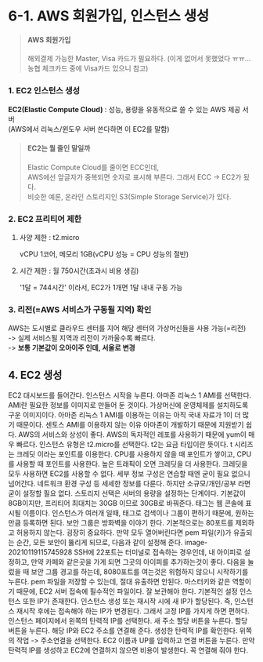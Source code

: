 # 6-1. AWS 회원가입, 인스턴스 생성

> #### AWS 회원가입
>
> 해외결제 가능한 Master, Visa 카드가 필요하다.
> (이게 없어서 못했었다 ㅠㅠ... 농협 체크카드 중에 Visa카드 있으니 참고)

### 1. EC2 인스턴스 생성

**EC2(Elastic Compute Cloud)** : 성능, 용량을 유동적으로 쓸 수 있는 AWS 제공 서버  
(AWS에서 리눅스/윈도우 서버 쓴다하면 이 EC2를 말함)

> #### EC2는 뭘 줄인 말일까
>
> Elastic Compute Cloud를 줄이면 ECC인데,  
> AWS에선 앞글자가 중복되면 숫자로 표시해 부른다. 그래서 ECC -> EC2가 됬다.   
> 비슷한 예론, 온라인 스토리지인 S3(Simple Storage Service)가 있다.

### 2. EC2 프리티어 제한

1. 사양 제한 : t2.micro 
    
     vCPU 1코어, 메모리 1GB(vCPU 성능 = CPU 성능의 절반)
2. 시간 제한 : 월 750시간(초과시 비용 생김)  
    
    '1달 = 744시간' 이라서, EC2가 1개면 1달 내내 구동 가능
    
### 3. 리전(=AWS 서비스가 구동될 지역) 확인

AWS는 도시별로 클라우드 센터를 지어 해당 센터의 가상머신들을 사용 가능(=리전)  
-> 실제 서비스될 지역과 리전이 가까울수록 빠르다.  
-> **보통 기본값이 오아이주 인데, 서울로 변경**

## 4. EC2 생성

EC2 대시보드를 들어간다.
인스턴스 시작을 누른다.
아마존 리눅스 1 AMI를 선택한다.
AMI란 필요한 정보를 이미지로 만들어 둔 것이다.
가상머신에 운영체제를 설치하도록 구운 이미지이다.
아마존 리눅스 1 AMI를 이용하는 이유는 아직 국내 자료가 1이 더 많기 때문이다.
센토스 AMI를 이용하지 않는 이유
아마존이 개발하기 때문에 지원받기 쉽다.
AWS의 서비스와 상성이 좋다.
AWS의 독자적인 레포를 사용하기 때문에 yum이 매우 빠르다.
인스턴스 유형은 t2.micro를 선택한다.
t2는 요금 타입이란 뜻이다.
t 시리즈는 크레딧 이라는 포인트를 이용한다.
CPU를 사용하지 않을 때 포인트가 쌓이고, CPU를 사용할 때 포인트를 사용한다.
높은 트래픽이 오면 크레딧을 더 사용한다.
크레딧을 모두 사용하면 EC2를 사용할 수 없다.
세부 정보 구성은 연습할 때엔 굳이 필요 없으니 넘어간다.
네트워크 환경 구성 등 세세한 정보를 다룬다.
하지만 소규모/개인/공부 라면 굳이 설정할 필요 없다.
스토리지 선택은 서버의 용량을 설정하는 단계이다.
기본값이 8GB이지만, 프리티어 최대치는 30GB 이므로 30GB로 바꿔준다.
태그는 웹 콘솔에 표시될 이름이다.
인스턴스가 여러개 일때, 태그로 검색이나 그룹이 편하기 때문에, 원하는 만큼 등록하면 된다.
보안 그룹은 방화벽을 이야기 한다.
기본적으로는 80포트를 제외하고 허용하지 않는다.
굉장히 중요하다. 만약 모두 열어버린다면 pem 파일(키)가 유출되는 순간, 모든 보안이 뚫리게 되므로, 다음과 같이 설정해 준다.
image-20210119115745928
SSH에 22포트는 터미널로 접속하는 경우인데, 내 아이피로 설정하고, 만약 카페와 같은곳을 가게 되면 그곳의 아이피를 추가하는것이 좋다.
다음을 눌렀을 때 보안 그룹 경고를 하는데, 8080포트를 여는것은 위험하지 않으니 시작하기를 누른다.
pem 파일을 저장할 수 있는데, 절대 유출하면 안된다.
마스터키와 같은 역할이기 때문에, EC2 서버 접속에 필수적인 파일이다.
잘 보관해야 한다.
기본적인 설정
인스턴스 또한 IP가 존재한다.
인스턴스 생성 또는 재시작 시에 새 IP가 할당된다.
즉, 인스턴스 재시작 후에는 접속해야 하는 IP가 변경된다.
그래서 고정 IP를 가지게 하면 편하다.
인스턴스 페이지에서 왼쪽의 탄력적 IP를 선택한다.
새 주소 할당 버튼을 누른다.
할당 버튼을 누른다.
해당 IP와 EC2 주소를 연결해 준다.
생성한 탄력적 IP를 확인한다.
위쪽의 작업 -> 주소연결을 선택한다.
EC2 이름과 UP를 입력하고 연결 버튼을 누른다.
만약 탄력적 IP를 생성하고 EC2에 연결하지 않으면 비용이 발생한다.
꼭 연결해 줘야 한다.
